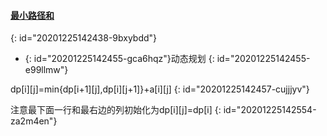 #### [最小路径和](https://leetcode-cn.com/problems/minimum-path-sum/)
{: id="20201225142438-9bxybdd"}

* {: id="20201225142455-gca6hqz"}动态规划
{: id="20201225142455-e99llmw"}

dp[i][j]=min{dp[i+1][j],dp[i][j+1]}+a[i][j]
{: id="20201225142457-cujjjyv"}

注意最下面一行和最右边的列初始化为dp[i][j]=dp[i]
{: id="20201225142554-za2m4en"}
